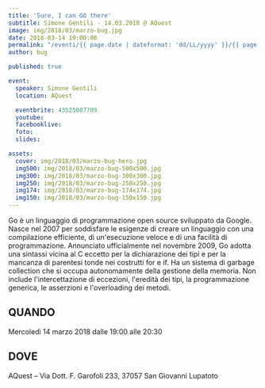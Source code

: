 ```yaml
---
title: 'Sure, I can GO there'
subtitle: Simone Gentili - 14.03.2018 @ AQuest
image: img/2018/03/marzo-bug.jpg
date: 2018-03-14 19:00:00
permalink: "/eventi/{{ page.date | dateformat: 'dd/LL/yyyy' }}/{{ page.fileSlug | slug }}/index.html"
author: bug

published: true

event:
  speaker: Simone Gentili
  location: AQuest

  eventbrite: 43525087709
  youtube:
  facebooklive:
  foto:
  slides:

assets:
  cover: img/2018/03/marzo-bug-hero.jpg
  img500: img/2018/03/marzo-bug-500x500.jpg
  img300: img/2018/03/marzo-bug-300x300.jpg
  img250: img/2018/03/marzo-bug-250x250.jpg
  img174: img/2018/03/marzo-bug-174x174.jpg
  img150: img/2018/03/marzo-bug-150x150.jpg
---
```


Go è un linguaggio di programmazione open source sviluppato da Google. Nasce nel 2007 per soddisfare le esigenze di creare un linguaggio con una compilazione efficiente, di un'esecuzione veloce e di una facilità di programmazione. Annunciato ufficialmente nel novembre 2009, Go adotta una sintassi vicina al C eccetto per la dichiarazione dei tipi e per la mancanza di parentesi tonde nei costrutti for e if. Ha un sistema di garbage collection che si occupa autonomamente della gestione della memoria. Non include l'intercettazione di eccezioni, l'eredità dei tipi, la programmazione generica, le asserzioni e l'overloading dei metodi.

## QUANDO

Mercoledì 14 marzo 2018 dalle 19:00 alle 20:30

## DOVE

AQuest – Via Dott. F. Garofoli 233, 37057 San Giovanni Lupatoto
